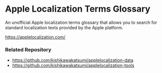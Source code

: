 # Apple Localization Terms Glossary

An unofficial Apple localization terms glossary that allows you to search for
standard localization texts provided by the Apple platform.

https://applelocalization.com/

### Related Repository
- https://github.com/kishikawakatsumi/applelocalization-data
- https://github.com/kishikawakatsumi/applelocalization-tools
